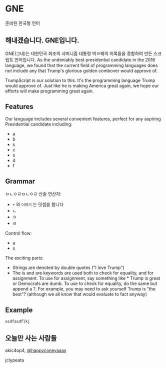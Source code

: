 # GNE
준비된 한국형 언어

## 해내겠습니다. GNE입니다.
GNE(그네)는 대한민국 최초의 샤머니즘 대통령 박ㄹ혜의 어록들을 종합하여 만든 스크립트 언어입니다. As the undeniably best presidential candidate in the 2016 language, we found that the current field of programming languages does not include any that Trump's glorious golden combover would approve of.

TrumpScript is our solution to this. It's the programming language Trump would approve of. Just like he is making America great again, we hope our efforts will make programming great again.

## Features
Our language includes several convenient features, perfect for any aspiring Presidential candidate including:
* a
* b
* s
* c
* s
* d
* f

## Grammar
ㅁㄴㅇㄹㅁㄴㅇㄹ
산술 연산자:
* `+` 와 `더하기` 는 덧셈을 합니다
* ㄴ
* ㅇ
* ㄹ

Control flow:
* a
* s

The exciting parts:
* Strings are denoted by double quotes ("I love Trump")
* The is and are keywords are used both to check for equality, and for assignment. To use for assignment, say something like * Trump is great or Democrats are dumb. To use to check for equality, do the same but append a ?. For example, you may need to ask yourself Trump is "the best"? (although we all know that would evaluate to fact anyway)


## Example
```
asdfasdflkj
```

## 오늘만 사는 사람들
akic4op4, [@happyconeyaaas](https://twitter.com/happyconeyaaas)

jclypeata
